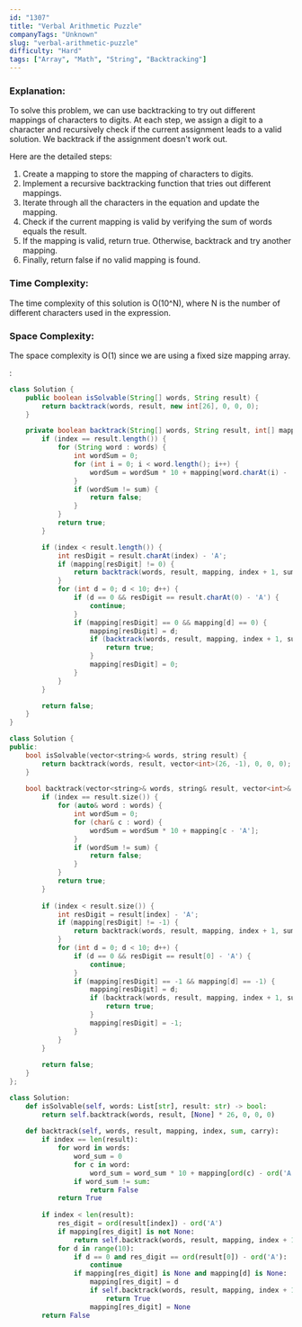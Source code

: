 ```yaml
---
id: "1307"
title: "Verbal Arithmetic Puzzle"
companyTags: "Unknown"
slug: "verbal-arithmetic-puzzle"
difficulty: "Hard"
tags: ["Array", "Math", "String", "Backtracking"]
---
```


### Explanation:

To solve this problem, we can use backtracking to try out different mappings of characters to digits. At each step, we assign a digit to a character and recursively check if the current assignment leads to a valid solution. We backtrack if the assignment doesn't work out.

Here are the detailed steps:
1. Create a mapping to store the mapping of characters to digits.
2. Implement a recursive backtracking function that tries out different mappings.
3. Iterate through all the characters in the equation and update the mapping.
4. Check if the current mapping is valid by verifying the sum of words equals the result.
5. If the mapping is valid, return true. Otherwise, backtrack and try another mapping.
6. Finally, return false if no valid mapping is found.

### Time Complexity:
The time complexity of this solution is O(10^N), where N is the number of different characters used in the expression.

### Space Complexity:
The space complexity is O(1) since we are using a fixed size mapping array.

:

```java
class Solution {
    public boolean isSolvable(String[] words, String result) {
        return backtrack(words, result, new int[26], 0, 0, 0);
    }

    private boolean backtrack(String[] words, String result, int[] mapping, int index, int sum, int carry) {
        if (index == result.length()) {
            for (String word : words) {
                int wordSum = 0;
                for (int i = 0; i < word.length(); i++) {
                    wordSum = wordSum * 10 + mapping[word.charAt(i) - 'A'];
                }
                if (wordSum != sum) {
                    return false;
                }
            }
            return true;
        }

        if (index < result.length()) {
            int resDigit = result.charAt(index) - 'A';
            if (mapping[resDigit] != 0) {
                return backtrack(words, result, mapping, index + 1, sum, carry);
            }
            for (int d = 0; d < 10; d++) {
                if (d == 0 && resDigit == result.charAt(0) - 'A') {
                    continue;
                }
                if (mapping[resDigit] == 0 && mapping[d] == 0) {
                    mapping[resDigit] = d;
                    if (backtrack(words, result, mapping, index + 1, sum + d, carry)) {
                        return true;
                    }
                    mapping[resDigit] = 0;
                }
            }
        }

        return false;
    }
}
```

```cpp
class Solution {
public:
    bool isSolvable(vector<string>& words, string result) {
        return backtrack(words, result, vector<int>(26, -1), 0, 0, 0);
    }
    
    bool backtrack(vector<string>& words, string& result, vector<int>& mapping, int index, int sum, int carry) {
        if (index == result.size()) {
            for (auto& word : words) {
                int wordSum = 0;
                for (char& c : word) {
                    wordSum = wordSum * 10 + mapping[c - 'A'];
                }
                if (wordSum != sum) {
                    return false;
                }
            }
            return true;
        }
        
        if (index < result.size()) {
            int resDigit = result[index] - 'A';
            if (mapping[resDigit] != -1) {
                return backtrack(words, result, mapping, index + 1, sum, carry);
            }
            for (int d = 0; d < 10; d++) {
                if (d == 0 && resDigit == result[0] - 'A') {
                    continue;
                }
                if (mapping[resDigit] == -1 && mapping[d] == -1) {
                    mapping[resDigit] = d;
                    if (backtrack(words, result, mapping, index + 1, sum + d, carry)) {
                        return true;
                    }
                    mapping[resDigit] = -1;
                }
            }
        }
        
        return false;
    }
};
```

```python
class Solution:
    def isSolvable(self, words: List[str], result: str) -> bool:
        return self.backtrack(words, result, [None] * 26, 0, 0, 0)
    
    def backtrack(self, words, result, mapping, index, sum, carry):
        if index == len(result):
            for word in words:
                word_sum = 0
                for c in word:
                    word_sum = word_sum * 10 + mapping[ord(c) - ord('A')]
                if word_sum != sum:
                    return False
            return True
        
        if index < len(result):
            res_digit = ord(result[index]) - ord('A')
            if mapping[res_digit] is not None:
                return self.backtrack(words, result, mapping, index + 1, sum, carry)
            for d in range(10):
                if d == 0 and res_digit == ord(result[0]) - ord('A'):
                    continue
                if mapping[res_digit] is None and mapping[d] is None:
                    mapping[res_digit] = d
                    if self.backtrack(words, result, mapping, index + 1, sum + d, carry):
                        return True
                    mapping[res_digit] = None
        return False
```